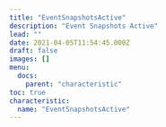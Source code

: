 ```yaml
---
title: "EventSnapshotsActive"
description: "Event Snapshots Active"
lead: ""
date: 2021-04-05T11:54:45.000Z
draft: false
images: []
menu:
  docs:
    parent: "characteristic"
toc: true
characteristic:
  name: "EventSnapshotsActive"
---
```

